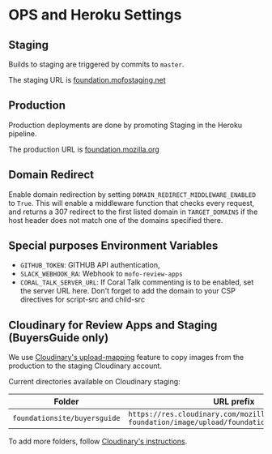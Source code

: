 # OPS and Heroku Settings

## Staging

Builds to staging are triggered by commits to `master`.

The staging URL is [foundation.mofostaging.net](https://foundation.mofostaging.net)

## Production

Production deployments are done by promoting Staging in the Heroku pipeline.

The production URL is [foundation.mozilla.org](https://foundation.mozilla.org)

## Domain Redirect

Enable domain redirection by setting `DOMAIN_REDIRECT_MIDDLEWARE_ENABLED` to `True`. This will enable a middleware function that checks every request, and returns a 307 redirect to the first listed domain in `TARGET_DOMAINS` if the host header does not match one of the domains specified there.

## Special purposes Environment Variables

- `GITHUB_TOKEN`: GITHUB API authentication,
- `SLACK_WEBHOOK_RA`: Webhook to `mofo-review-apps`
- `CORAL_TALK_SERVER_URL`: If Coral Talk commenting is to be enabled, set the server URL here. Don't forget to add the domain to your CSP directives for script-src and child-src


## Cloudinary for Review Apps and Staging (BuyersGuide only)

We use [Cloudinary's upload-mapping](https://cloudinary.com/documentation/django_image_and_video_upload#django_forms_and_models) feature to copy images from the production to the staging Cloudinary account.

Current directories available on Cloudinary staging:

Folder | URL prefix
--- | ---
`foundationsite/buyersguide` | `https://res.cloudinary.com/mozilla-foundation/image/upload/foundationsite/buyersguide/`

To add more folders, follow [Cloudinary's instructions](https://cloudinary.com/documentation/fetch_remote_images#auto_upload_remote_resources).
